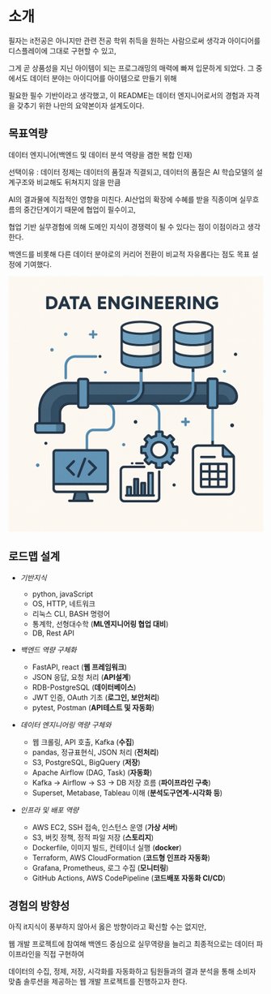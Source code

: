 # 소개

필자는 it전공은 아니지만 관련 전공 학위 취득을 원하는 사람으로써 생각과 아이디어를 디스플레이에 그대로 구현할 수 있고, 

그게 곧 상품성을 지닌 아이템이 되는 프로그래밍의 매력에 빠져 입문하게 되었다. 그 중에서도 데이터 분야는 아이디어를 아이템으로 만들기 위해

필요한 필수 기반이라고 생각했고, 이 README는 데이터 엔지니어로서의 경험과 자격을 갖추기 위한 나만의 요약본이자 설계도이다.


## 목표역량

데이터 엔지니어(백엔드 및 데이터 분석 역량을 겸한 복합 인재)

선택이유 : 데이터 정제는 데이터의 품질과 직결되고, 데이터의 품질은 AI 학습모델의 설계구조와 비교해도 뒤쳐지지 않을 만큼

AI의 결과물에 직접적인 영향을 미친다. AI산업의 확장에 수혜를 받을 직종이며 실무흐름의 중간단계이기 때문에 협업이 필수이고,

협업 기반 실무경험에 의해 도메인 지식이 경쟁력이 될 수 있다는 점이 이점이라고 생각한다. 

백엔드를 비롯해 다른 데이터 분야로의 커리어 전환이 비교적 자유롭다는 점도 목표 설정에 기여했다. 



![이미지1](./data-pipeline.png)


## 로드맵 설계

- *기반지식*
  - python, javaScript
  - OS, HTTP, 네트워크
  - 리눅스 CLI, BASH 명령어
  - 통계학, 선형대수학 (**ML엔지니어링 협업 대비**)
  - DB, Rest API
    

- *백엔드 역량 구체화*
  - FastAPI, react  (**웹 프레임워크**)                       
  - JSON 응답, 요청 처리  (**API설계**)               
  - RDB-PostgreSQL  (**데이터베이스**)                  
  - JWT 인증, OAuth 기초  (**로그인, 보안처리**)  
  - pytest, Postman  (**API테스트 및 자동화**)
    

- *데이터 엔지니어링 역량 구체와*
  - 웹 크롤링, API 호출, Kafka  (**수집**)
  - pandas, 정규표현식, JSON 처리  (**전처리**)
  - S3, PostgreSQL, BigQuery  (**저장**)
  - Apache Airflow (DAG, Task)  (**자동화**)
  - Kafka → Airflow → S3 → DB 저장 흐름  (**파이프라인 구축**)
  - Superset, Metabase, Tableau 이해  (**분석도구연계-시각화 등**)
    

- *인프라 및 배포 역량*
  - AWS EC2, SSH 접속, 인스턴스 운영  (**가상 서버**)
  - S3, 버킷 정책, 정적 파일 저장  (**스토리지**)
  - Dockerfile, 이미지 빌드, 컨테이너 실행  (**docker**)
  - Terraform, AWS CloudFormation  (**코드형 인프라 자동화**)
  - Grafana, Prometheus, 로그 수집  (**모니터링**)
  - GitHub Actions, AWS CodePipeline  (**코드배포 자동화 CI/CD**)
    
 
## 경험의 방향성

아직 it지식이 풍부하지 않아서 옳은 방향이라고 확신할 수는 없지만, 

웹 개발 프로젝트에 참여해 백엔드 중심으로 실무역량을 늘리고 최종적으로는 데이터 파이프라인을 직접 구현하여

데이터의 수집, 정제, 저장, 시각화를 자동화하고 팀원들과의 결과 분석을 통해 소비자 맞춤 솔루션을 제공하는 웹 개발 프로젝트를 진행하고자 한다.
    

